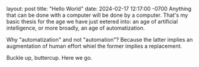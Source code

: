 layout: post
title: "Hello World"
date: 2024-02-17 12:17:00 -0700
Anything that can be done with a computer will be done by a computer.
That's my basic thesis for the age we have just eetered into: an age of
artificial intelligence, or more broadly, an age of automatization.

Why "automatization" and not "automation"? Because the latter implies an
augmentation of human effort whiel the former implies a replacement.

Buckle up, buttercup. Here we go.

